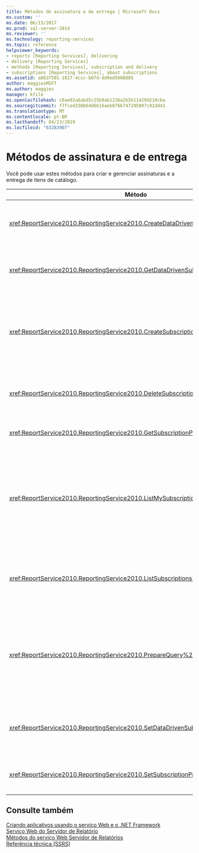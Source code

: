 ```yaml
---
title: Métodos de assinatura e de entrega | Microsoft Docs
ms.custom: ''
ms.date: 06/13/2017
ms.prod: sql-server-2014
ms.reviewer: ''
ms.technology: reporting-services
ms.topic: reference
helpviewer_keywords:
- reports [Reporting Services], delivering
- delivery [Reporting Services]
- methods [Reporting Services], subscription and delivery
- subscriptions [Reporting Services], about subscriptions
ms.assetid: a8637501-1817-4ccc-b07d-dd9ed5608805
author: maggiesMSFT
ms.author: maggies
manager: kfile
ms.openlocfilehash: c6ae92a6abd5c25b9ab1236a2b5b11429d210cba
ms.sourcegitcommit: f7fced330b64d6616aeb8766747295807c92dd41
ms.translationtype: MT
ms.contentlocale: pt-BR
ms.lasthandoff: 04/23/2019
ms.locfileid: "63283907"
---
```

# <a name="subscription-and-delivery-methods"></a>Métodos de assinatura e de entrega
  Você pode usar estes métodos para criar e gerenciar assinaturas e a entrega de itens de catálogo.  
  
|Método|Ação|  
|------------|------------|  
|<xref:ReportService2010.ReportingService2010.CreateDataDrivenSubscription%2A>|Cria uma assinatura controlada por dados para um item especificado.|  
|<xref:ReportService2010.ReportingService2010.GetDataDrivenSubscriptionProperties%2A>|Retorna as propriedades para uma assinatura controlada por dados.|  
|<xref:ReportService2010.ReportingService2010.CreateSubscription%2A>|Cria uma assinatura para o item especificado no banco de dados de servidor de relatório ou biblioteca do SharePoint.|  
|<xref:ReportService2010.ReportingService2010.DeleteSubscription%2A>|Exclui uma assinatura do banco de dados do servidor de relatório.|  
|<xref:ReportService2010.ReportingService2010.GetSubscriptionProperties%2A>|Retorna as propriedades de uma assinatura.|  
|<xref:ReportService2010.ReportingService2010.ListMySubscriptions%2A>|Recupera uma lista de assinaturas que foram criadas pelo usuário atual do servidor de relatório ou site do SharePoint para o item de catálogo determinado.|  
|<xref:ReportService2010.ReportingService2010.ListSubscriptions%2A>|Recupera uma lista de assinaturas que foram criadas para um determinado item.|  
|<xref:ReportService2010.ReportingService2010.PrepareQuery%2A>|Retorna um conjunto de dados que contém os campos recuperados pela consulta de entrega para uma assinatura controlada por dados.|  
|<xref:ReportService2010.ReportingService2010.SetDataDrivenSubscriptionProperties%2A>|Define os valores de propriedades de uma assinatura controlada por dados.|  
|<xref:ReportService2010.ReportingService2010.SetSubscriptionProperties%2A>|Define os valores de propriedades de uma assinatura.|  
  
## <a name="see-also"></a>Consulte também  
 [Criando aplicativos usando o serviço Web e o .NET Framework](../net-framework/building-applications-using-the-web-service-and-the-net-framework.md)   
 [Serviço Web do Servidor de Relatório](../report-server-web-service.md)   
 [Métodos do serviço Web Servidor de Relatórios](report-server-web-service-methods.md)   
 [Referência técnica &#40;SSRS&#41;](../../technical-reference-ssrs.md)  
  
  
